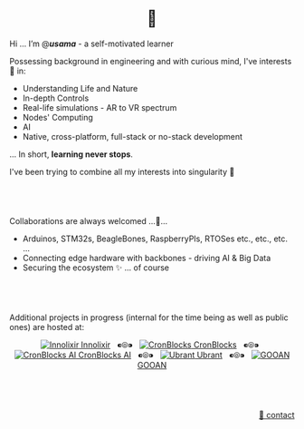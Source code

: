 <h1 align="center">👋</h1>

Hi ... I’m @**_usama_** - a self-motivated learner

Possessing background in engineering and with curious mind, I've interests 👀 in:
  - Understanding Life and Nature
  - In-depth Controls
  - Real-life simulations - AR to VR spectrum
  - Nodes' Computing
  - AI
  - Native, cross-platform, full-stack or no-stack development

... In short, __learning never stops__.


I've been trying to combine all my interests into singularity 🌱

&nbsp;

# 

Collaborations are always welcomed ...💞️...
  - Arduinos, STM32s, BeagleBones, RaspberryPIs, RTOSes etc., etc., etc. ...
  - Connecting edge hardware with backbones - driving AI & Big Data
  - Securing the ecosystem ✨ ... of course

&nbsp;

# 

Additional projects in progress (internal for the time being as well as public ones) are hosted at:

<p align="center">
  <a href="https://github.com/innolixir"><img src="https://avatars.githubusercontent.com/u/85053112?s=28&v=4" alt="Innolixir" /> Innolixir</a>
  &nbsp;&nbsp;⁌⦾⁍&nbsp;&nbsp;
  <a href="https://github.com/cronblocks"><img src="https://avatars.githubusercontent.com/u/86520771?s=28&v=4" alt="CronBlocks" /> CronBlocks</a>
  &nbsp;&nbsp;⁌⦾⁍&nbsp;&nbsp;
  <a href="https://github.com/cronblocks-ai"><img src="https://avatars.githubusercontent.com/u/103107980?s=200&v=4" alt="CronBlocks AI" /> CronBlocks AI</a>
  &nbsp;&nbsp;⁌⦾⁍&nbsp;&nbsp;
  <a href="https://github.com/ubrant"><img src="https://avatars.githubusercontent.com/u/87671848?s=28&v=4" alt="Ubrant" /> Ubrant</a>
  &nbsp;&nbsp;⁌⦾⁍&nbsp;&nbsp;
  <a href="https://github.com/gooan"><img src="https://avatars.githubusercontent.com/u/87671960?s=28&v=4" alt="GOOAN" /> GOOAN</a>
</p>

&nbsp;

# 
<p align="right"><a href="mailto:mooodify@gmail.com">&#128231; contact</a></p>
